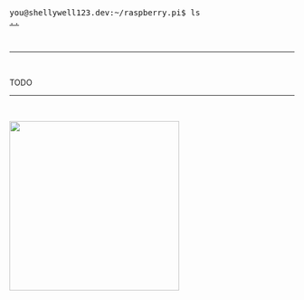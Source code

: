 <pre>
you@shellywell123.dev:~/raspberry.pi$ ls
<a href="https://shellywell123.dev/tree/projects/index.html">..</a>
</pre>

<br>

<hr />

<br>

TODO

<hr />

<br>
<p float="middle">
    <img src="https://shellywell123.dev/assets/attachments/dj-pi.jpg" width="300" />
</p>
